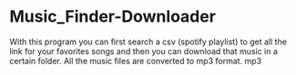 # Music_Finder-Downloader
With this program you can first search a csv (spotify playlist) to get all the link for your favorites songs and then you can download that music in a certain folder. All the music files are converted to mp3 format. mp3 
